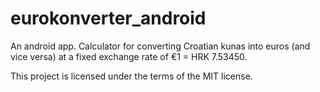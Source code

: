 # eurokonverter_android
An android app. Calculator for converting Croatian kunas into euros (and vice versa) at a fixed exchange rate of €1 = HRK 7.53450.

This project is licensed under the terms of the MIT license.
